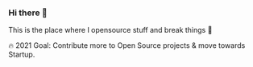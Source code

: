 ### Hi there 👋
This is the place where I opensource stuff and break things 🤣
<!--
**JatinLodhi/JatinLodhi** is a ✨ _special_ ✨ repository because its `README.md` (this file) appears on your GitHub profile.

Here are some ideas to get you started:

- 🔭 I’m currently working on someting sensational things 😂🤣
- 🌱 I’m currently learning various technology
- 👯 I’m looking to collaborate with other content creators
- 💬 Ask me about ML/AI/Python/BigData/Cloud & etc.
- 📫 How to reach me: https://www.linkedin.com/in/jatin-lodhi/ 
- 😄 Pronouns: Just-In & Jessy 😂🤣
- ⚡ Fun fact: I ❤ playing cricket and research on new technology. 
-->🔥 2021 Goal: Contribute more to Open Source projects & move towards Startup.
